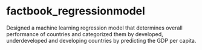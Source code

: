 # factbook_regressionmodel
Designed a machine learning regression model that determines overall performance of countries and  categorized them by developed, underdeveloped and developing countries by predicting the GDP per capita. 
